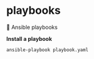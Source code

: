 # playbooks

🏡 Ansible playbooks

**Install a playbook**

```shell
ansible-playbook playbook.yaml
```
